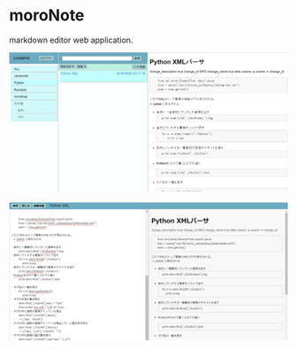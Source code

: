 # moroNote
markdown editor web application.

![notelist](images/notelist.jpg "note list")
<br>
<br>
![noteeditor](images/noteeditor.jpg "note editor")

